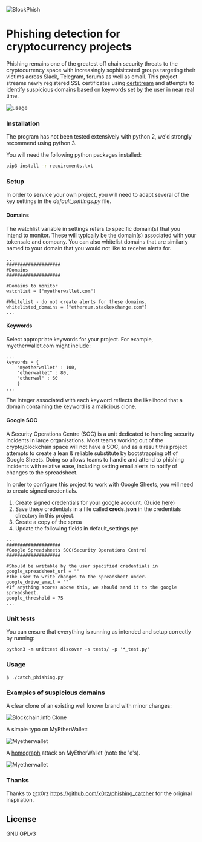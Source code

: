 ![BlockPhish](https://i.imgur.com/Y37F3Il.png)

# Phishing detection for cryptocurrency projects

Phishing remains one of the greatest off chain security threats to the
cryptocurrency space with increasingly sophisitcated groups targeting
their victims across Slack, Telegram, forums as well as email. This
project streams newly registered SSL certificates using
[certstream](https://certstream.calidog.io/) and attempts to identify
suspicious domains based on keywords set by the user in near real time.

![usage](https://i.imgur.com/4BGuXkR.gif)

### Installation

The program has not been tested extensively with python 2, we'd strongly
recommend using python 3.

You will need the following python packages installed:

```sh
pip3 install -r requirements.txt
```

### Setup

In order to service your own project, you will need to adapt several of
the key settings in the *default_settings.py* file.

#### Domains

The watchlist variable in settings refers to specific domain(s) that you
intend to monitor. These will typically be the domain(s) associated with
your tokensale and company. You can also whitelist domains that are
similarly named to your domain that you would not like to receive alerts
for.
```
...
####################
#Domains
####################

#Domains to monitor
watchlist = ["myetherwallet.com"]

#Whitelist - do not create alerts for these domains.
whitelisted_domains = ["ethereum.stackexchange.com"]
...
```

#### Keywords

Select appropriate keywords for your project. For example, myetherwallet.com
might include:
```
...
keywords = {
    "myetherwallet" : 100,
    "etherwallet" : 80,
    "etherwal" : 60
    }
...
```

The integer associated with each keyword reflects the likelihood that a
domain containing the keyword is a malicious clone.

#### Google SOC

A Security Operations Centre (SOC) is a unit dedicated to handling
security incidents in large organisations. Most teams working
out of the crypto/blockchain space will not have a SOC, and as a result
this project attempts to create a lean & reliable substitute by
bootstrapping off of Google Sheets. Doing so allows teams to handle and
attend to phishing incidents with relative ease, including setting email
alerts to notify of changes to the spreadsheet.

In order to configure this project to work with Google Sheets, you will
need to create signed credentials.

1. Create signed credentials for your google account. (Guide [here](https://gspread.readthedocs.io/en/latest/oauth2.html))
2. Save these credentials in a file called **creds.json** in the credentials
directory in this project.
3. Create a copy of the sprea
4. Update the following fields in default_settings.py:
```
...
####################
#Google Spreadsheets SOC(Security Operations Centre)
####################

#Should be writable by the user specified credentials in
google_spreadsheet_url = ""
#The user to write changes to the spreadsheet under.
google_drive_email = ""
#If anything scores above this, we should send it to the google spreadsheet.
google_threshold = 75
...
```

### Unit tests
You can ensure that everything is running as intended and setup correctly
by running:
```
python3 -m unittest discover -s tests/ -p '*_test.py'
```

### Usage

```
$ ./catch_phishing.py
```

### Examples of suspicious domains

A clear clone of an existing well known brand with minor changes:

![Blockchain.info Clone](https://i.imgur.com/EBHn2VU.png)

A simple typo on MyEtherWallet:

![Myetherwallet](https://i.imgur.com/p0eXL68.png)

A [homograph](https://en.wikipedia.org/wiki/IDN_homograph_attack) attack
on MyEtherWallet (note the 'e's).

![Myetherwallet](https://i.imgur.com/YSTKcCC.png)

### Thanks
Thanks to @x0rz https://github.com/x0rz/phishing_catcher for the original inspiration.

License
----
GNU GPLv3
